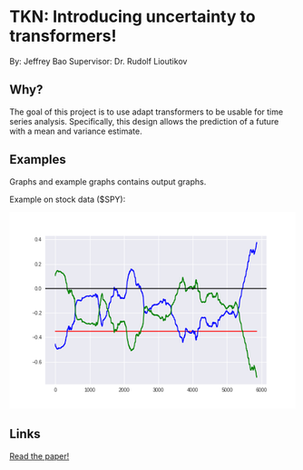 # TKN: Introducing uncertainty to transformers!
By: Jeffrey Bao
Supervisor: Dr. Rudolf Lioutikov

## Why?

The goal of this project is to use adapt transformers to be usable for time series analysis. Specifically, this design allows the prediction of a future with a mean and variance estimate.

## Examples

Graphs and example graphs contains output graphs.

Example on stock data ($SPY):

![training](/training.gif)

## Links

[Read the paper!](TKN.pdf)
